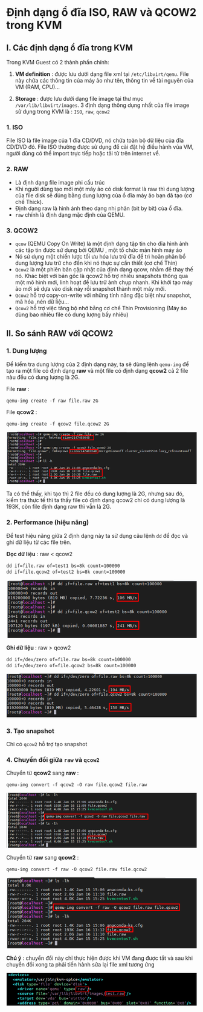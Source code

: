 # Định dạng ổ đĩa ISO, RAW và QCOW2 trong KVM

## I. Các định dạng ổ đĩa trong KVM
Trong KVM Guest có 2 thành phần chính:
1. **VM definition** : được lưu dưới dạng file xml tại `/etc/libvirt/qemu`. File này chứa các thông tin của máy ảo như tên, thông tin về tài nguyên của VM (RAM, CPU)… 

2. **Storage** : được lưu dưới dạng file image tại thư mục `/var/lib/libvirt/images`. 3 định dạng thông dụng nhất của file image sử dụng trong KVM là : `ISO`, `raw`, `qcow2`

### 1. ISO
File ISO là file image của 1 đĩa CD/DVD, nó chứa toàn bộ dữ liệu của đĩa CD/DVD đó. File ISO thường được sử dụng để cài đặt hệ điều hành vủa VM, người dùng có thể import trực tiếp hoặc tải từ trên internet về.

### 2. RAW
- Là định dạng file image phi cấu trúc
- Khi người dùng tạo mới một máy ảo có disk format là raw thì dung lượng của file disk sẽ đúng bằng dung lượng của ổ đĩa máy ảo bạn đã tạo (cơ chế Thick).
- Định dạng raw là hình ảnh theo dạng nhị phân (bit by bit) của ổ đĩa.
- `raw` chính là định dạng mặc định của QEMU.

### 3. QCOW2
- `qcow` (QEMU Copy On Write) là một định dạng tập tin cho đĩa hình ảnh các tập tin được sử dụng bởi QEMU , một tổ chức màn hình máy ảo
- Nó sử dụng một chiến lược tối ưu hóa lưu trữ đĩa để trì hoãn phân bổ dung lượng lưu trữ cho đến khi nó thực sự cần thiết (cơ chế Thin)
- `Qcow2` là một phiên bản cập nhật của định dạng qcow, nhằm để thay thế nó. Khác biệt với bản gốc là qcow2 hỗ trợ nhiều snapshots thông qua một mô hình mới, linh hoạt để lưu trữ ảnh chụp nhanh. Khi khởi tạo máy ảo mới sẽ dựa vào disk này rồi snapshot thành một máy mới.
- `Qcow2` hỗ trợ copy-on-write với những tính năng đặc biệt như snapshot, mã hóa ,nén dữ liệu…
- `Qcow2` hỗ trợ việc tăng bộ nhớ bằng cơ chế Thin Provisioning (Máy ảo dùng bao nhiêu file có dung lượng bấy nhiêu)


## II. So sánh RAW với QCOW2
### 1. Dung lượng
Để kiểm tra dung lượng của 2 định dạng này, ta sẽ dùng lệnh `qemu-img` để tạo ra một file có định dạng **raw** và một file có định dạng **qcow2** cả 2 file nàu đều có dung lượng là 2G. 

File **raw** :
```
qemu-img create -f raw file.raw 2G
```
File **qcow2** : 
```
qemu-img create -f qcow2 file.qcow2 2G
```

<img src = "..\images\Screenshot_33.png">

Ta có thể thấy, khi tạo thì 2 file đều có dung lượng là 2G, nhưng sau đó, kiểm tra thực tế thì ta thấy file có định dạng qcow2 chỉ có dung lượng là 193K, còn file định dạng raw thì vẫn là 2G.

### 2. Performance (hiệu năng)
Để test hiệu năng giữa 2 định dạng này ta sử dụng câu lệnh `dd` để đọc và ghi dữ liệu từ các file trên.

**Đọc dữ liệu** : raw < qcow2
```
dd if=file.raw of=test1 bs=8k count=100000
dd if=file.qcow2 of=test2 bs=8k count=100000
```

<img src = "..\images\Screenshot_34.png">

**Ghi dữ liệu** : raw > qcow2
```
dd if=/dev/zero of=file.raw bs=8k count=100000
dd if=/dev/zero of=file.qcow2 bs=8k count=100000
```

<img src = "..\images\Screenshot_35.png">

### 3. Tạo snapshot
Chỉ có `qcow2` hỗ trợ tạo snapshot

### 4. Chuyển đổi giữa `raw` và `qcow2`
Chuyển từ **qcow2** sang **raw** : 
```
qemu-img convert -f qcow2 -O raw file.qcow2 file.raw
```

<img src= "..\images\Screenshot_36.png">

Chuyển từ **raw** sang **qcow2** : 
```
qemu-img convert -f raw -O qcow2 file.raw file.qcow2
```

<img src="..\images\Screenshot_37.png">

**Chú ý** : chuyển đổi này chỉ thực hiện được khi VM đang được tắt và sau khi chuyển đổi xong ta phải tiến hành sửa lại file xml tương ứng

<img src = "..\images\Screenshot_38.png">